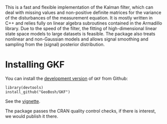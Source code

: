 This is a fast and flexible implementation of the Kalman filter, which can deal
with missing values and non-positive definite matrices for the variance of the
disturbances of the measurement equation. It is mostly written in C++ and relies
fully on linear algebra subroutines contained in the Armadillo library. Due to
the speed of the filter, the fitting of high-dimensional linear state space
models to large datasets is feasible. The package also treats nonlinear and
non-Gaussian models and allows signal smoothing and sampling from the (signal)
posterior distribution.


# Installing GKF

You can install the [development version](https://github.com/GeoBosh/GKF) of `GKF` from Github:

    library(devtools)
    install_github("GeoBosh/GKF")

See the [vignette](https://github.com/GeoBosh/GKF/blob/master/vignettes/vignette.pdf).

The package passes the CRAN quality control checks, if there is interest, we would publish it
there.

